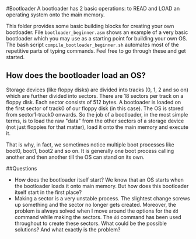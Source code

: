 #Bootloader
A bootloader has 2 basic operations: to READ and LOAD an operating system onto the main memory.

This folder provides some basic building blocks for creating your own bootloader. File `bootloader_beginner.asm` shows an example of a very basic bootloader which you may use as a starting point for building your own OS. The bash script `compile_bootloader_beginner.sh` automates most of the repetitive parts of typing commands. Feel free to go through these and get started.

## How does the bootloader load an OS?
Storage devices (like floppy disks) are divided into tracks (0, 1, 2 and so on) which are further divided into sectors. There are 18 sectors per track on a floppy disk. Each sector consists of 512 bytes. A bootloader is loaded on the first sector of track0 of our floppy disk (in this case). The OS is stored from sector1-track0 onwards. So the job of a bootloader, in the most simple terms, is to load the raw "data" from the other sectors of a storage device (not just floppies for that matter), load it onto the main memory and execute it.

That is why, in fact, we sometimes notice multiple boot processes like boot0, boot1, boot2 and so on. It is generally one boot process calling another and then another till the OS can stand on its own.

##Questions
+ How does the bootloader itself start? We know that an OS starts when the bootloader loads it onto main memory. But how does this bootloader itself start in the first place?
+ Making a sector is a very unstable process. The slightest change screws up something and the sector no longer gets created. Moreover, the problem is always solved when I move around the options for the `dd` command while making the sectors. The `dd` command has been used throughout to create these sectors. What could be the possible solutions? And what exactly is the problem?
